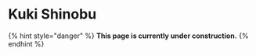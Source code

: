 # Kuki Shinobu

{% hint style="danger" %}
**This page is currently under construction.**
{% endhint %}
